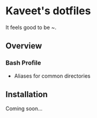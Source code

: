 # Kaveet's dotfiles
It feels good to be ~.

## Overview

### Bash Profile

* Aliases for common directories

## Installation

Coming soon...
